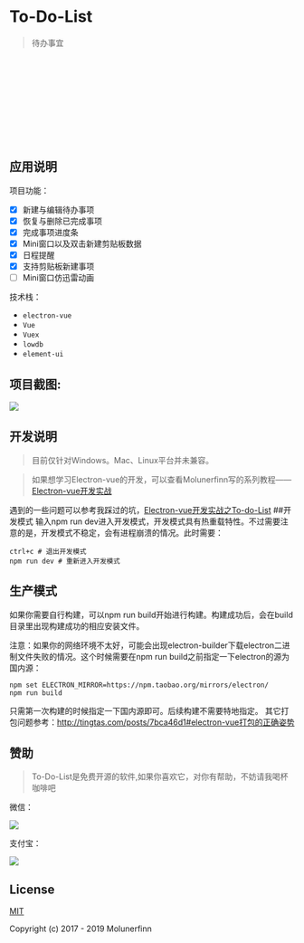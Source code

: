 # To-Do-List

> 待办事宜

<p align="center" style="width:150px;height:150px">
  <img src="https://cdn.jsdelivr.net/gh/gorkys/CDN-Blog@master/blog/image/To-Do-List/logo.png" alt="">
</p>

## 应用说明
项目功能：

- [x] 新建与编辑待办事项
- [x] 恢复与删除已完成事项
- [x] 完成事项进度条
- [x] Mini窗口以及双击新建剪贴板数据
- [x] 日程提醒
- [x] 支持剪贴板新建事项
- [ ] Mini窗口仿迅雷动画

技术栈：

- `electron-vue`
- `Vue`
- `Vuex`
- `lowdb`
- `element-ui`

## 项目截图:

![](https://cdn.jsdelivr.net/gh/gorkys/CDN-Blog@master/blog/image/To-Do-List/to-do-list.gif)

## 开发说明

> 目前仅针对Windows。Mac、Linux平台并未兼容。

>如果想学习Electron-vue的开发，可以查看Molunerfinn写的系列教程——[Electron-vue开发实战](https://molunerfinn.com/tags/Electron-vue/)

遇到的一些问题可以参考我踩过的坑，[Electron-vue开发实战之To-do-List](http://tingtas.com/posts/7bca46d1)
##开发模式
输入npm run dev进入开发模式，开发模式具有热重载特性。不过需要注意的是，开发模式不稳定，会有进程崩溃的情况。此时需要：
```base
ctrl+c # 退出开发模式
npm run dev # 重新进入开发模式
```
## 生产模式
如果你需要自行构建，可以npm run build开始进行构建。构建成功后，会在build目录里出现构建成功的相应安装文件。

注意：如果你的网络环境不太好，可能会出现electron-builder下载electron二进制文件失败的情况。这个时候需要在npm run build之前指定一下electron的源为国内源：
```base
npm set ELECTRON_MIRROR=https://npm.taobao.org/mirrors/electron/
npm run build
```
只需第一次构建的时候指定一下国内源即可。后续构建不需要特地指定。
其它打包问题参考：<http://tingtas.com/posts/7bca46d1#electron-vue打包的正确姿势>

## 赞助
> To-Do-List是免费开源的软件,如果你喜欢它，对你有帮助，不妨请我喝杯咖啡吧

微信：

![](https://cdn.jsdelivr.net/gh/gorkys/CDN-Blog@master/blog/sponsor/wechat.jpg)

支付宝：

![](https://cdn.jsdelivr.net/gh/gorkys/CDN-Blog@master/blog/sponsor/alipay.png)

## License

[MIT](http://opensource.org/licenses/MIT)

Copyright (c) 2017 - 2019 Molunerfinn